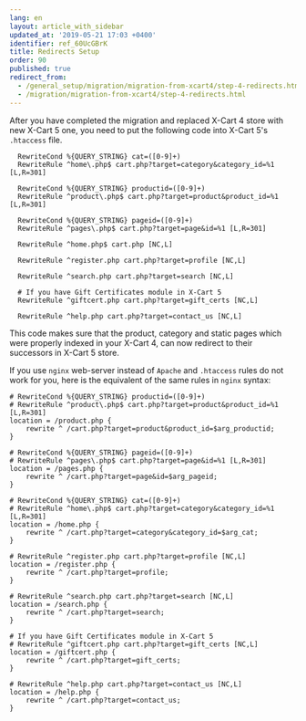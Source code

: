```yaml
---
lang: en
layout: article_with_sidebar
updated_at: '2019-05-21 17:03 +0400'
identifier: ref_60UcGBrK
title: Redirects Setup
order: 90
published: true
redirect_from:
  - /general_setup/migration/migration-from-xcart4/step-4-redirects.html
  - /migration/migration-from-xcart4/step-4-redirects.html
---
```

After you have completed the migration and replaced X-Cart 4 store with new X-Cart 5 one, you need to put the following code into X-Cart 5's `.htaccess` file.

```
  RewriteCond %{QUERY_STRING} cat=([0-9]+)
  RewriteRule ^home\.php$ cart.php?target=category&category_id=%1 [L,R=301]

  RewriteCond %{QUERY_STRING} productid=([0-9]+)
  RewriteRule ^product\.php$ cart.php?target=product&product_id=%1 [L,R=301]

  RewriteCond %{QUERY_STRING} pageid=([0-9]+)
  RewriteRule ^pages\.php$ cart.php?target=page&id=%1 [L,R=301]
  
  RewriteRule ^home.php$ cart.php [NC,L]
  
  RewriteRule ^register.php cart.php?target=profile [NC,L]
  
  RewriteRule ^search.php cart.php?target=search [NC,L]
  
  # If you have Gift Certificates module in X-Cart 5
  RewriteRule ^giftcert.php cart.php?target=gift_certs [NC,L]
  
  RewriteRule ^help.php cart.php?target=contact_us [NC,L]
```

This code makes sure that the product, category and static pages which were properly indexed in your X-Cart 4, can now redirect to their successors in X-Cart 5 store.

If you use `nginx` web-server instead of `Apache` and `.htaccess` rules do not work for you, here is the equivalent of the same rules in `nginx` syntax:

```
# RewriteCond %{QUERY_STRING} productid=([0-9]+)
# RewriteRule ^product\.php$ cart.php?target=product&product_id=%1 [L,R=301]
location = /product.php {
    rewrite ^ /cart.php?target=product&product_id=$arg_productid;
}

# RewriteCond %{QUERY_STRING} pageid=([0-9]+)
# RewriteRule ^pages\.php$ cart.php?target=page&id=%1 [L,R=301]
location = /pages.php {
    rewrite ^ /cart.php?target=page&id=$arg_pageid;
}

# RewriteCond %{QUERY_STRING} cat=([0-9]+)
# RewriteRule ^home\.php$ cart.php?target=category&category_id=%1 [L,R=301]
location = /home.php {
    rewrite ^ /cart.php?target=category&category_id=$arg_cat;
}

# RewriteRule ^register.php cart.php?target=profile [NC,L]
location = /register.php {
    rewrite ^ /cart.php?target=profile;
}

# RewriteRule ^search.php cart.php?target=search [NC,L]
location = /search.php {
    rewrite ^ /cart.php?target=search;
}

# If you have Gift Certificates module in X-Cart 5
# RewriteRule ^giftcert.php cart.php?target=gift_certs [NC,L]
location = /giftcert.php {
    rewrite ^ /cart.php?target=gift_certs;
}

# RewriteRule ^help.php cart.php?target=contact_us [NC,L]
location = /help.php {
    rewrite ^ /cart.php?target=contact_us;
}
```
